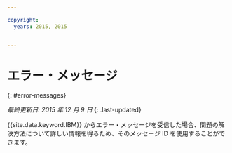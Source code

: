 ```yaml
---

copyright:
  years: 2015, 2015


---
```



# エラー・メッセージ
{: #error-messages}

*最終更新日: 2015 年 12 月 9 日*
{: .last-updated}

{{site.data.keyword.IBM}} からエラー・メッセージを受信した場合、問題の解決方法について詳しい情報を得るため、そのメッセージ ID を使用することができます。
